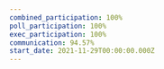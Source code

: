 ```yaml
---
combined_participation: 100%
poll_participation: 100%
exec_participation: 100%
communication: 94.57%
start_date: 2021-11-29T00:00:00.000Z
---
```

